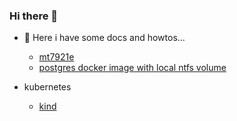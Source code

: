 ### Hi there 👋
- 🔭 Here i have some docs and howtos...
  - [mt7921e](./linux/kernel/mt7921e.md)
  - [postgres docker image with local ntfs volume](./linux/postgres/docker_ntfs_volume.md)

- kubernetes
  - [kind](https://kind.sigs.k8s.io/docs/user/quick-start/)
<!--
**fritzmatias/fritzmatias** is a ✨ _special_ ✨ repository because its `README.md` (this file) appears on your GitHub profile.

Here are some ideas to get you started:

- 🌱 I’m currently learning ...
- 👯 I’m looking to collaborate on ...
- 🤔 I’m looking for help with ...
- 💬 Ask me about ...
- 📫 How to reach me: ...
- 😄 Pronouns: ...
- ⚡ Fun fact: ...
-->
